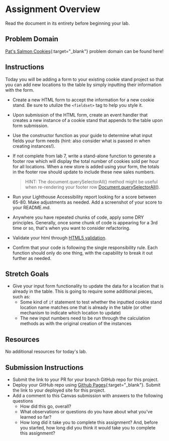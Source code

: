 # Assignment Overview

Read the document in its entirety before beginning your lab.

## Problem Domain

[Pat's Salmon Cookies](https://codefellows.github.io/code-201-guide/curriculum/class-06/lab/){:target="_blank"} problem domain can be found here!

## Instructions

Today you will be adding a form to your existing cookie stand project so that you can add new locations to the table by simply inputting their information with the form.

- Create a new HTML form to accept the information for a new cookie stand. Be sure to utulize the `<fieldset>` tag to help you style it.

- Upon submission of the HTML form, create an event handler that creates a new instance of a cookie stand that appends to the table upon form submission.

- Use the constructor function as your guide to determine what input fields your form needs (hint: also consider what is passed in when creating instances!).

- If not complete from lab 7, write a stand-alone function to generate a footer row which will display the total number of cookies sold per hour for all locations. When a new store is added using your form, the totals in the footer row should update to include these new sales numbers.
    > HINT: The document.querySelectorAll() method might be useful when re-rendering your footer row [Document.querySelectorAll()](https://developer.mozilla.org/en-US/docs/Web/API/Document/querySelectorAll).

- Run your Lighthouse Accessibility report looking for a score between 65-80. Make adjustments as needed. Add a screenshot of your score to your README.md.

- Anywhere you have repeated chunks of code, apply some DRY principles. Generally, once some chunk of code is appearing for a 3rd time or so, that's when you want to consider refactoring.

- Validate your html through [HTML5 validation](https://developer.mozilla.org/en-US/docs/Learn/HTML/Forms/Form_validation).

- Confirm that your code is following the single responsibility rule. Each function should only do one thing, with the capability to break it out further as needed.

## Stretch Goals

- Give your input form functionality to update the data for a location that is already in the table. This is going to require some additional pieces, such as:
  - Some kind of `if` statement to test whether the inputted cookie stand location name matches one that is already in the table (or other mechanism to indicate which location to update)
  - The new input numbers need to be run through the calculation methods as with the original creation of the instances

## Resources

No additional resources for today's lab.

## Submission Instructions

- Submit the link to your PR for your branch  GitHub repo for this project.
- Deploy your GitHub repo using [Github Pages](https://docs.github.com/en/pages/getting-started-with-github-pages/creating-a-github-pages-site#creating-your-site){:target="_blank"}. Submit the link to your deployed site for this project.
- Add a comment to this Canvas submission with answers to the following questions
  - How did this go, overall?
  - What observations or questions do you have about what you've learned so far?
  - How long did it take you to complete this assignment? And, before you started, how long did you think it would take you to complete this assignment?
